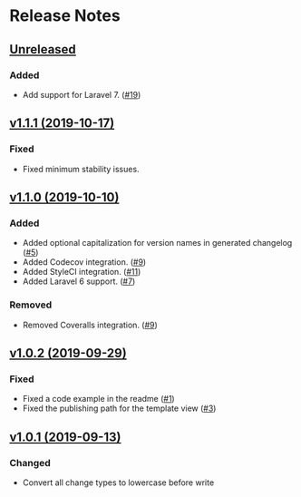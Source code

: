 # Release Notes

## [Unreleased](https://github.com/markwalet/laravel-changelog/compare/v1.1.0...master)

### Added
- Add support for Laravel 7. ([#19](https://github.com/markwalet/laravel-changelog/issues/19))

## [v1.1.1 (2019-10-17)](https://github.com/markwalet/laravel-changelog/compare/v1.1.0...v1.1.1)

### Fixed
- Fixed minimum stability issues.

## [v1.1.0 (2019-10-10)](https://github.com/markwalet/laravel-changelog/compare/v1.0.2...v1.1.0)

### Added
- Added optional capitalization for version names in generated changelog ([#5](https://github.com/markwalet/laravel-changelog/issues/5))
- Added Codecov integration. ([#9](https://github.com/markwalet/laravel-changelog/issues/9))
- Added StyleCI integration. ([#11](https://github.com/markwalet/laravel-changelog/issues/11))
- Added Laravel 6 support. ([#7](https://github.com/markwalet/laravel-changelog/issues/7))

### Removed
- Removed Coveralls integration. ([#9](https://github.com/markwalet/laravel-changelog/issues/9))

## [v1.0.2 (2019-09-29)](https://github.com/markwalet/laravel-changelog/compare/v1.0.1...v1.0.2)

### Fixed
- Fixed a code example in the readme ([#1](https://github.com/markwalet/laravel-changelog/issues/1))
- Fixed the publishing path for the template view ([#3](https://github.com/markwalet/laravel-changelog/issues/3))

## [v1.0.1 (2019-09-13)](https://github.com/markwalet/laravel-changelog/compare/v1.0.0...v1.0.1)

### Changed
 - Convert all change types to lowercase before write
